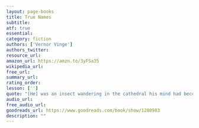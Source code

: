 ```yaml
---
layout: page-books
title: True Names
subtitle: 
atf: true
essential: 
category: fiction
authors: ['Vernor Vinge']
authors_twitter: 
resource_url: 
amazon_url: https://amzn.to/3yFSa35
wikipedia_url: 
free_url: 
summary_url: 
rating_order: 
lesson: ['']
quote: "[He] was an insect wandering in the cathedral his mind had become."
audio_url: 
free_audio_url: 
goodreads_url: https://www.goodreads.com/book/show/1280983
description: ""
---
```

